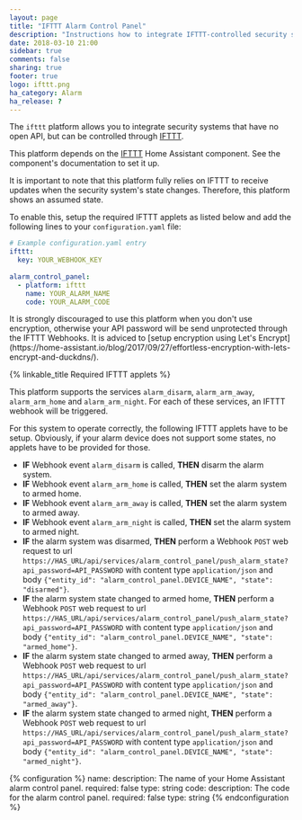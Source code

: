 ```yaml
---
layout: page
title: "IFTTT Alarm Control Panel"
description: "Instructions how to integrate IFTTT-controlled security systems into Home Assistant."
date: 2018-03-10 21:00
sidebar: true
comments: false
sharing: true
footer: true
logo: ifttt.png
ha_category: Alarm
ha_release: ?
---
```


The `ifttt` platform allows you to integrate security systems that have no open API, but can be controlled through [IFTTT](https://ifttt.com/discover).

This platform depends on the [IFTTT](https://home-assistant.io/components/ifttt/) Home Assistant component. See the component's documentation to set it up.

<p class='note'>
It is important to note that this platform fully relies on IFTTT to receive updates when the security system's state changes. Therefore, this platform shows an assumed state.
</p>

To enable this, setup the required IFTTT applets as listed below and add the following lines to your `configuration.yaml` file:

```yaml
# Example configuration.yaml entry
ifttt:
  key: YOUR_WEBHOOK_KEY
  
alarm_control_panel:
  - platform: ifttt
    name: YOUR_ALARM_NAME
    code: YOUR_ALARM_CODE
```

<p class='note warning'>
It is strongly discouraged to use this platform when you don't use encryption, otherwise your API password will be send unprotected through the IFTTT Webhooks. It is adviced to [setup encryption using Let's Encrypt](https://home-assistant.io/blog/2017/09/27/effortless-encryption-with-lets-encrypt-and-duckdns/).
</p>

{% linkable_title Required IFTTT applets %}

This platform supports the services `alarm_disarm`, `alarm_arm_away`, `alarm_arm_home` and `alarm_arm_night`. For each of these services, an IFTTT webhook will be triggered. 

For this system to operate correctly, the following IFTTT applets have to be setup. Obviously, if your alarm device does not support some states, no applets have to be provided for those.
* **IF** Webhook event `alarm_disarm` is called, **THEN** disarm the alarm system.
* **IF** Webhook event `alarm_arm_home` is called, **THEN** set the alarm system to armed home.
* **IF** Webhook event `alarm_arm_away` is called, **THEN** set the alarm system to armed away.
* **IF** Webhook event `alarm_arm_night` is called, **THEN** set the alarm system to armed night.
* **IF** the alarm system was disarmed, **THEN** perform a Webhook `POST` web request to url `https://HAS_URL/api/services/alarm_control_panel/push_alarm_state?api_password=API_PASSWORD` with content type `application/json` and body `{"entity_id": "alarm_control_panel.DEVICE_NAME", "state": "disarmed"}`.
* **IF** the alarm system state changed to armed home, **THEN** perform a Webhook `POST` web request to url `https://HAS_URL/api/services/alarm_control_panel/push_alarm_state?api_password=API_PASSWORD` with content type `application/json` and body `{"entity_id": "alarm_control_panel.DEVICE_NAME", "state": "armed_home"}`.
* **IF** the alarm system state changed to armed away, **THEN** perform a Webhook `POST` web request to url `https://HAS_URL/api/services/alarm_control_panel/push_alarm_state?api_password=API_PASSWORD` with content type `application/json` and body `{"entity_id": "alarm_control_panel.DEVICE_NAME", "state": "armed_away"}`.
* **IF** the alarm system state changed to armed night, **THEN** perform a Webhook `POST` web request to url `https://HAS_URL/api/services/alarm_control_panel/push_alarm_state?api_password=API_PASSWORD` with content type `application/json` and body `{"entity_id": "alarm_control_panel.DEVICE_NAME", "state": "armed_night"}`.


{% configuration %}
  name:
    description: The name of your Home Assistant alarm control panel.
    required: false
    type: string
  code:
    description: The code for the alarm control panel.
    required: false
    type: string
{% endconfiguration %}
